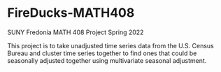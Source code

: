 # FireDucks-MATH408
SUNY Fredonia MATH 408 Project Spring 2022

This project is to take unadjusted time series data from the U.S. Census Bureau
and cluster time series together to find ones that could be seasonally adjusted
together using multivariate seasonal adjustment.
